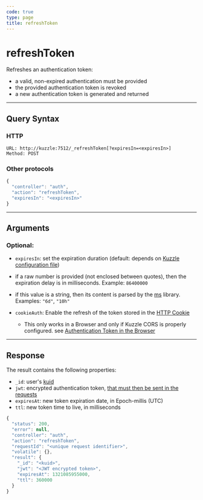 ```yaml
---
code: true
type: page
title: refreshToken
---
```


# refreshToken

<SinceBadge version="1.7.0"/>

Refreshes an authentication token:

* a valid, non-expired authentication must be provided
* the provided authentication token is revoked
* a new authentication token is generated and returned

---

## Query Syntax

### HTTP

```http
URL: http://kuzzle:7512/_refreshToken[?expiresIn=<expiresIn>]
Method: POST  
```

### Other protocols

```js
{
  "controller": "auth",
  "action": "refreshToken",
  "expiresIn": "<expiresIn>"
}
```

---

## Arguments

### Optional:

* `expiresIn`: set the expiration duration (default: depends on [Kuzzle configuration file](/core/2/guides/advanced/configuration))
* if a raw number is provided (not enclosed between quotes), then the expiration delay is in milliseconds. Example: `86400000`
* if this value is a string, then its content is parsed by the [ms](https://www.npmjs.com/package/ms) library. Examples: `"6d"`, `"10h"`

* `cookieAuth`: Enable the refresh of the token stored in the [HTTP Cookie](https://developer.mozilla.org/en-US/docs/Web/HTTP/Cookies)
  - This only works in a Browser and only if Kuzzle CORS is properly configured. see [Authentication Token in the Browser](/core/2/guides/main-concepts/authentication)

---

## Response

The result contains the following properties:

* `_id`: user's [kuid](/core/2/guides/main-concepts/authentication#kuzzle-user-identifier-kuid) 
* `jwt`: encrypted authentication token, [that must then be sent in the requests](/core/2/guides/main-concepts/authentication#authentication-token)
* `expiresAt`: new token expiration date, in Epoch-millis (UTC)
* `ttl`: new token time to live, in milliseconds

```javascript
{
  "status": 200,
  "error": null,
  "controller": "auth",
  "action": "refreshToken",
  "requestId": "<unique request identifier>",
  "volatile": {},
  "result": {
    "_id": "<kuid>",
    "jwt": "<JWT encrypted token>",
    "expiresAt": 1321085955000,
    "ttl": 360000
  }
}
```

